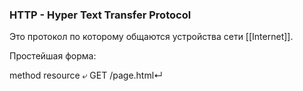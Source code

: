 ### HTTP - Hyper Text Transfer Protocol

Это протокол по которому общаются устройства сети [[Internet]].

Простейшая форма:

method resource ⤶
GET /page.html↵